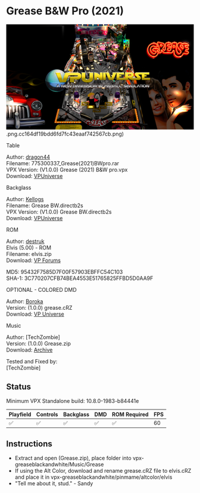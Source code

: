 # Grease B&W Pro (2021)

![Table Preview](../../images/vpx-greaseblackandwhite.png).png.cc164df19bdd6fd7fc43eaaf742567cb.png)

Table

Author: [dragon44](https://vpuniverse.com/profile/39368-dragon44/)  
Filename:  775300337_Grease(2021)BWpro.rar  
VPX Version: (V1.0.0) Grease (2021) B&W pro.vpx  
Download: [VPUniverse](https://vpuniverse.com/files/file/8664-grease-2021-bw-pro/)

Backglass

Author: [Kellogs](https://vpuniverse.com/profile/3388-kellogs/)  
Filename: Grease BW.directb2s  
VPX Version: (V1.0.0) Grease BW.directb2s  
Download: [VPUniverse](https://vpuniverse.com/files/file/8671-backglass-for-grease-black-white/)

ROM

Author: [destruk](https://www.vpforums.org/index.php?showuser=5)  
Elvis (5.00) - ROM  
Filename: elvis.zip  
Download: [VP Forums](https://www.vpforums.org/index.php?app=downloads&showfile=319)

MD5: 95432F7585D7F00F57903EBFFC54C103  
SHA-1: 3C770207CFB74BEA4553E51765825FFBD5D0AA9F

OPTIONAL - COLORED DMD

Author: [Boroka](https://vpuniverse.com/profile/56302-boroka/)  
Version: (1.0.0)  grease.cRZ  
Download: [VP Universe](https://vpuniverse.com/files/file/17835-grease-original-2023-serum-colorization-elvis-re-imagining/)

Music

Author: [TechZombie]  
Version: (1.0.0)  Grease.zip  
Download: [Archive](https://archive.org/details/grease_202409)
  
Tested and Fixed by:  
[TechZombie]

## Status 

Minimum VPX Standalone build: 10.8.0-1983-b84441e

| Playfield | Controls | Backglass | DMD | ROM Required | FPS | 
|-----------|----------|-----------|-----|--------------|-----|
| :white_check_mark: | :white_check_mark: | :white_check_mark: | :white_check_mark: | :white_check_mark: | 60 |

## Instructions

- Extract and open (Grease.zip), place folder into vpx-greaseblackandwhite/Music/Grease
- If using the Alt Color, download and rename grease.cRZ file to elvis.cRZ and place it in vpx-greaseblackandwhite/pinmame/altcolor/elvis
- "Tell me about it, stud." - Sandy

